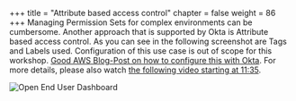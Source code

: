 +++
title = "Attribute based access control"
chapter = false
weight = 86
+++
Managing Permission Sets for complex environments can be cumbersome. Another approach that is supported by Okta is Attribute based access control. As you can see in the following screenshot are Tags and Labels used. Configuration of this use case is out of scope for this workshop. [Good AWS Blog-Post on how to configure this with Okta](https://aws.amazon.com/blogs/security/build-an-end-to-end-attribute-based-access-control-strategy-with-aws-sso-and-okta/). For more details, please also watch [the following video starting at 11:35](https://www.okta.com/resources-webinar-okta-and-aws-making-it-easier-to-use-workforce-identity-on-aws/). 

![Open End User Dashboard](/images/401_Attribute_based_access_control.png)